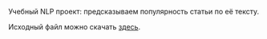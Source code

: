 Учебный NLP проект: предсказываем популярность статьи по её тексту.

Исходный файл можно скачать [здесь](https://drive.google.com/file/d/1sBC0OwRu2gKWlCdYRJGUz9zwp-zBHl0w/view?usp=sharing).
